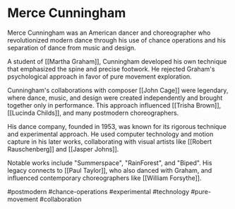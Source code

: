 # Merce Cunningham

Merce Cunningham was an American dancer and choreographer who revolutionized modern dance through his use of chance operations and his separation of dance from music and design.

A student of [[Martha Graham]], Cunningham developed his own technique that emphasized the spine and precise footwork. He rejected Graham's psychological approach in favor of pure movement exploration.

Cunningham's collaborations with composer [[John Cage]] were legendary, where dance, music, and design were created independently and brought together only in performance. This approach influenced [[Trisha Brown]], [[Lucinda Childs]], and many postmodern choreographers.

His dance company, founded in 1953, was known for its rigorous technique and experimental approach. He used computer technology and motion capture in his later works, collaborating with visual artists like [[Robert Rauschenberg]] and [[Jasper Johns]].

Notable works include "Summerspace", "RainForest", and "Biped". His legacy connects to [[Paul Taylor]], who also danced with Graham, and influenced contemporary choreographers like [[William Forsythe]].

#postmodern #chance-operations #experimental #technology #pure-movement #collaboration
